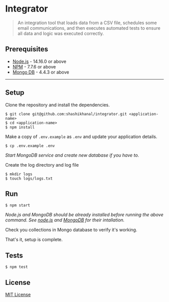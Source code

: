 # Integrator

> An integration tool that loads data from a CSV file, schedules some email communications, and then executes automated tests to ensure all data and logic was executed correctly.

## Prerequisites

- [Node.js](https://nodejs.org/dist/v14.16.0/) - 14.16.0 or above
- [NPM](https://docs.npmjs.com/getting-started/installing-node) - 7.7.6 or above
- [Mongo DB](https://www.mongodb.com/try/download/community) - 4.4.3 or above

-------------------
## Setup

Clone the repository and install the dependencies.

    $ git clone git@github.com:shashikhanal/integrator.git <application-name>
    $ cd <application-name>
    $ npm install

Make a copy of `.env.example` as `.env` and update your application details.

    $ cp .env.example .env
*Start MongoDB service and create new database if you have to.*

Create the log directory and log file

    $ mkdir logs
    $ touch logs/logs.txt

## Run
```
$ npm start
```
*Node.js and MongoDB should be already installed before running the above command. See [node.js](https://nodejs.org/en/download/package-manager/) and [MongoDB](https://www.mongodb.com/try/download/community) for their intallation.*


Check you collections in Mongo database to verify it's working.

That's it, setup is complete.

## Tests

    $ npm test

## License

[MIT License](https://opensource.org/licenses/MIT)